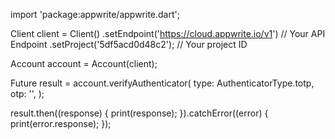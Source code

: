 import 'package:appwrite/appwrite.dart';

Client client = Client()
  .setEndpoint('https://cloud.appwrite.io/v1') // Your API Endpoint
  .setProject('5df5acd0d48c2'); // Your project ID

Account account = Account(client);

Future result = account.verifyAuthenticator(
  type: AuthenticatorType.totp,
  otp: '<OTP>',
);

result.then((response) {
  print(response);
}).catchError((error) {
  print(error.response);
});

